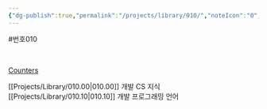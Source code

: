 ```yaml
---
{"dg-publish":true,"permalink":"/projects/library/010/","noteIcon":"0","created":"2023-12-28T00:45:36.355+09:00","updated":"2023-12-30T01:21:25.070+09:00"}
---
```


#번호010

<script type="text/javascript" src="https://www.counters-free.net/count/djwq"></script><br>
 <a href='http://www.freevisitorcounters.com'>Counters</a> <script type='text/javascript' src='https://whomania.com/ctr?id=8bc628dccd4cc3ac3fa64ffaaecf94185432d886'></script>

[[Projects/Library/010.00\|010.00]] 개발 CS 지식
[[Projects/Library/010.10\|010.10]] 개발 프로그래밍 언어